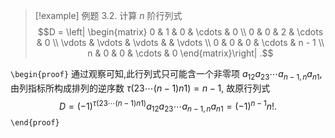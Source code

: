 
> [!example] 例题 3.2. 
> 计算 $n$ 阶行列式
> $$D = \left| \begin{matrix} 0 & 1 & 0 & \cdots & 0 \\ 0 & 0 & 2 & \cdots & 0 \\ \vdots & \vdots & \vdots & & \vdots \\ 0 & 0 & 0 & \cdots & n - 1 \\ n & 0 & 0 & \cdots & 0 \end{matrix}\right| .$$

`\begin{proof}`
通过观察可知,此行列式只可能含一个非零项 ${a}_{12}{a}_{23}\cdots {a}_{n - 1,n}{a}_{n1}$, 由列指标所构成排列的逆序数 $\tau \left( {{23}\cdots \left( {n - 1}\right) {n1}}\right) = n - 1$, 故原行列式
$$D = {\left( -1\right) }^{\tau \left( {{23}\cdots \left( {n - 1}\right) {n1}}\right) }{a}_{12}{a}_{23}\cdots {a}_{n - 1,n}{a}_{n1} = {\left( -1\right) }^{n - 1}n!.$$
`\end{proof}`
